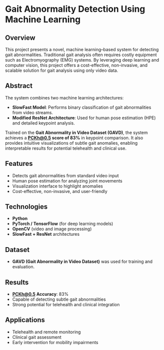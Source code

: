 # Gait Abnormality Detection Using Machine Learning

## Overview
This project presents a novel, machine learning–based system for detecting gait abnormalities. Traditional gait analysis often requires costly equipment such as Electromyography (EMG) systems. By leveraging deep learning and computer vision, this project offers a cost-effective, non-invasive, and scalable solution for gait analysis using only video data.

## Abstract
The system combines two machine learning architectures:
- **SlowFast Model**: Performs binary classification of gait abnormalities from video streams.  
- **Modified ResNet Architecture**: Used for human pose estimation (HPE) and detailed keypoint analysis.  

Trained on the **Gait Abnormality in Video Dataset (GAVD)**, the system achieves a **PCKh@0.5 score of 83%** in keypoint comparison. It also provides intuitive visualizations of subtle gait anomalies, enabling interpretable results for potential telehealth and clinical use.

## Features
- Detects gait abnormalities from standard video input  
- Human pose estimation for analyzing joint movements  
- Visualization interface to highlight anomalies  
- Cost-effective, non-invasive, and user-friendly  

## Technologies
- **Python**  
- **PyTorch / TensorFlow** (for deep learning models)  
- **OpenCV** (video and image processing)  
- **SlowFast + ResNet** architectures  

## Dataset
- **GAVD (Gait Abnormality in Video Dataset)** was used for training and evaluation.  

## Results
- **PCKh@0.5 Accuracy**: 83%  
- Capable of detecting subtle gait abnormalities  
- Strong potential for telehealth and clinical integration  

## Applications
- Telehealth and remote monitoring  
- Clinical gait assessment  
- Early intervention for mobility impairments  
